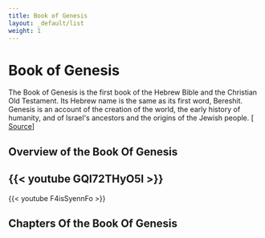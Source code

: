 ```yaml
---
title: Book of Genesis
layout: _default/list
weight: 1
---
```

# Book of Genesis

The Book of Genesis is the first book of the Hebrew Bible and the Christian Old Testament. Its Hebrew name is the same as its first word, Bereshit. Genesis is an account of the creation of the world, the early history of humanity, and of Israel's ancestors and the origins of the Jewish people. [ [Source](https://en.wikipedia.org/wiki/Book_of_Genesis)]

## Overview of the Book Of Genesis
{{< youtube GQI72THyO5I >}}
---
{{< youtube F4isSyennFo >}}

## Chapters Of the Book Of Genesis